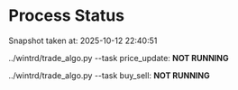 # Process Status

Snapshot taken at: 2025-10-12 22:40:51

../wintrd/trade_algo.py --task price_update: **NOT RUNNING**

../wintrd/trade_algo.py --task buy_sell: **NOT RUNNING**

